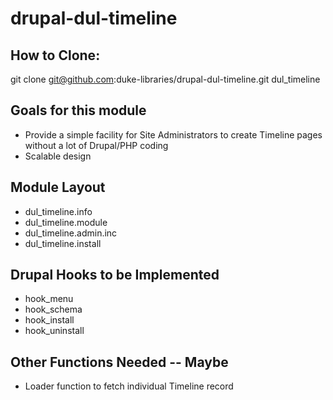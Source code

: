 drupal-dul-timeline
===================

How to Clone:
--------------
git clone git@github.com:duke-libraries/drupal-dul-timeline.git dul_timeline

Goals for this module
---------------------
* Provide a simple facility for Site Administrators to create Timeline pages without a lot of Drupal/PHP coding
* Scalable design

Module Layout
-------------
* dul_timeline.info
* dul_timeline.module
* dul_timeline.admin.inc
* dul_timeline.install

Drupal Hooks to be Implemented
------------------------------
* hook_menu
* hook_schema
* hook_install
* hook_uninstall

Other Functions Needed -- Maybe
-------------------------------
* Loader function to fetch individual Timeline record